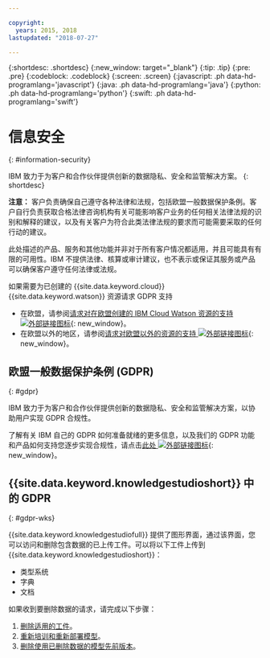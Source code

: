 ```yaml
---

copyright:
  years: 2015, 2018
lastupdated: "2018-07-27"

---
```


{:shortdesc: .shortdesc}
{:new_window: target="_blank"}
{:tip: .tip}
{:pre: .pre}
{:codeblock: .codeblock}
{:screen: .screen}
{:javascript: .ph data-hd-programlang='javascript'}
{:java: .ph data-hd-programlang='java'}
{:python: .ph data-hd-programlang='python'}
{:swift: .ph data-hd-programlang='swift'}

# 信息安全
{: #information-security}

IBM 致力于为客户和合作伙伴提供创新的数据隐私、安全和监管解决方案。
{: shortdesc}

**注意：**
客户负责确保自己遵守各种法律和法规，包括欧盟一般数据保护条例。客户自行负责获取合格法律咨询机构有关可能影响客户业务的任何相关法律法规的识别和解释的建议，以及有关客户为符合此类法律法规的要求而可能需要采取的任何行动的建议。

此处描述的产品、服务和其他功能并非对于所有客户情况都适用，并且可能具有有限的可用性。IBM 不提供法律、核算或审计建议，也不表示或保证其服务或产品可以确保客户遵守任何法律或法规。

如果需要为已创建的 {{site.data.keyword.cloud}} {{site.data.keyword.watson}} 资源请求 GDPR 支持

- 在欧盟，请参阅[请求对在欧盟创建的 IBM Cloud Watson 资源的支持 ![外部链接图标](../../icons/launch-glyph.svg "外部链接图标")](https://console.bluemix.net/docs/services/watson/getting-started-gdpr-sar.html#request-EU){: new_window}。
- 在欧盟以外的地区，请参阅[请求对欧盟以外的资源的支持 ![外部链接图标](../../icons/launch-glyph.svg "外部链接图标")](https://console.bluemix.net/docs/services/watson/getting-started-gdpr-sar.html#request-non-EU){: new_window}。

## 欧盟一般数据保护条例 (GDPR)
{: #gdpr}

IBM 致力于为客户和合作伙伴提供创新的数据隐私、安全和监管解决方案，以协助用户实现 GDPR 合规性。

了解有关 IBM 自己的 GDPR 如何准备就绪的更多信息，以及我们的 GDPR 功能和产品如何支持您逐步实现合规性，请点击[此处 ![外部链接图标](../../icons/launch-glyph.svg "外部链接图标")](http://www.ibm.com/gdpr){: new_window}。

## {{site.data.keyword.knowledgestudioshort}} 中的 GDPR
{: #gdpr-wks}

{{site.data.keyword.knowledgestudiofull}} 提供了图形界面，通过该界面，您可以访问和删除包含数据的已上传工件。可以将以下工件上传到 {{site.data.keyword.knowledgestudioshort}}：
- 类型系统
- 字典
- 文档

如果收到要删除数据的请求，请完成以下步骤：
1. [删除适用的工件](/docs/services/watson-knowledge-studio/artifacts.html)。
2. [重新培训和重新部署模型](/docs/services/watson-knowledge-studio/train-ml.html)。
3. [删除使用已删除数据的模型先前版本](/docs/services/watson-knowledge-studio/improve-ml.html#wks_maversions)。
